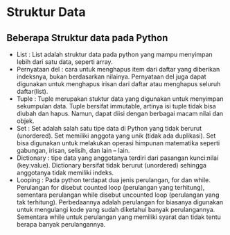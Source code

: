 # Struktur Data

## Beberapa Struktur data pada Python

* List : List adalah struktur data pada python yang mampu menyimpan lebih dari satu data, seperti array.
* Pernyataan del : cara untuk menghapus item dari daftar yang diberikan indeksnya, bukan berdasarkan nilainya. Pernyataan del juga dapat digunakan untuk menghapus irisan dari daftar atau menghapus seluruh daftar(list).
* Tuple :  Tuple merupakan stuktur data yang digunakan untuk menyimpan sekumpulan data. Tuple bersifat immutable, artinya isi tuple tidak bisa diubah dan hapus. Namun, dapat diisi dengan berbagai macam nilai dan objek.
* Set : Set adalah salah satu tipe data di Python yang tidak berurut (unordered). Set memiliki anggota yang unik (tidak ada duplikasi). Set bisa digunakan untuk melakukan operasi himpunan matematika seperti gabungan, irisan, selisih, dan lain – lain.
* Dictionary : tipe data yang anggotanya terdiri dari pasangan kunci:nilai (key:value). Dictionary bersifat tidak berurut (unordered) sehingga anggotanya tidak memiliki indeks.
* Looping : Pada python terdapat dua jenis perulangan, for dan while. Perulangan for disebut counted loop (perulangan yang terhitung), sementara perulangan while disebut uncounted loop (perulangan yang tak terhitung). Perbedaannya adalah perulangan for biasanya digunakan untuk mengulangi kode yang sudah diketahui banyak perulangannya. Sementara while untuk perulangan yang memiliki syarat dan tidak tentu berapa banyak perulangannya.